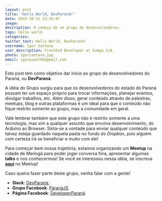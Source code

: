 ```yaml
---
layout: post
title: "Hello World, DevParaná!"
date: 2015-10-21 23:16:47
image: 
description: O começo de um grupo de desenvolvedores.
tags: hello world
categories:
twitter_text: Hello World, DevParaná!
username: Igor Santana
user_description: FrontEnd Developer at Gumga S/A.
photo: igorsantana.jpg
email: igorpsant95@gmail.com
---
```


  Este post tem como objetivo dar início ao grupo de desenvolvedores do Paraná,
  ou **DevParaná**.

  A idéia do Grupo surgiu para que os desenvolvedores do estado do Paraná possam
  ter um espaço próprio para trocar informações, planejar eventos, divulgar trabalhos, etc.
  Além disso, gerar conteúdo através de palestras, meetups, blog e outras plataformas é um
  ideal para que o conteúdo não fique restrito somente ao grupo, mas a comunidade em geral.

  Vale lembrar também que este grupo não é restrito somente a uma tecnologia, mas sim a qualquer
  assunto que envolva desenvolvimento, do Arduino ao Browser. Sinta-se a vontade para enviar qualquer conteúdo que talvez esteja guardado naquela pasta no fundo do *Dropbox*, pois alguém com certeza irá se beneficiar e muito com ele!

  Para começar bem nossa trajetória, estamos organizando um **Meetup** na cidade de Maringá para poder jogar conversa fora, apresentar algumas **talks** e nos conhecermos! Se você se interessou nessa idéia, se inscreva **[aqui](http://www.meetup.com/pt/developerparana/events/226163759/)** no Meetup!

  Caso queira fazer parte deste grupo, venha falar com a gente!

  - **Slack**: [DevParaná](https://devparana.slack.com/);
  - **Grupo Facebook**: [ParanáJS](https://www.facebook.com/groups/paranajs/)
  - **Página Facebook**: [DeveloperParaná](https://www.facebook.com/DeveloperParana?fref=ts)
